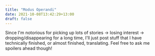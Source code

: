 ```yaml
---
title: "Modus Operandi"
date: 2021-10-08T13:42:29+13:00
draft: false
---
```


Since I'm notorious for picking up lots of stories -> losing interest -> dropping/disappearing for a long time, I'll just post stuff that I have technically finished, or almost finished, translating. Feel free to ask me spoilers ahead though!